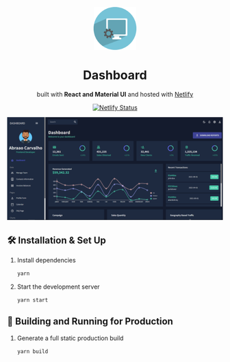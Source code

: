 <div align="center">

<img alt="Logo" src="https://raw.githubusercontent.com/abrahamcarvalhoo/dashboard/main/public/assets/icon.png" width="100" />

# Dashboard

built with **React and Material UI** and hosted with [Netlify](https://netlify.com)

[![Netlify Status](https://api.netlify.com/api/v1/badges/6a168356-8e6d-4f76-b5cd-09d1ead0e1e0/deploy-status)](https://app.netlify.com/sites/dashboard-material-ui/deploys)

![demo](https://raw.githubusercontent.com/abrahamcarvalhoo/dashboard/main/public/assets/demo.png)
</div>

## 🛠 Installation & Set Up

1. Install dependencies

   ```sh
   yarn
   ```

2. Start the development server

   ```sh
   yarn start
   ```

## 🚀 Building and Running for Production

1. Generate a full static production build

   ```sh
   yarn build
   ```
